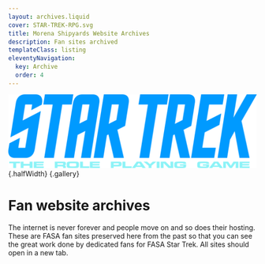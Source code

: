 ```yaml
---
layout: archives.liquid
cover: STAR-TREK-RPG.svg
title: Morena Shipyards Website Archives
description: Fan sites archived
templateClass: listing
eleventyNavigation:
  key: Archive
  order: 4
---
```

![STAR TREK The Role Playing Game](/images/STAR-TREK-RPG.svg){.halfWidth} {.gallery}

# Fan website archives

The internet is never forever and people move on and so does their hosting. These are FASA fan sites preserved here from the past so that you can see the great work done by dedicated fans for FASA Star Trek. All sites should open in a new tab.


